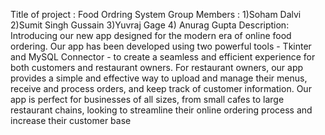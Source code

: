 Title of project : Food Ordring System
Group Members :
   1)Soham Dalvi
   2)Sumit Singh Gussain
   3)Yuvraj Gage
   4) Anurag Gupta
Description: Introducing our new app designed for the modern era of online food ordering. Our app has
been developed using two powerful tools - Tkinter and MySQL Connector - to create a
seamless and efficient experience for both customers and restaurant owners.
 For restaurant owners, our app provides a simple and effective way to upload and manage their
menus, receive and process orders, and keep track of customer information. Our app is perfect
for businesses of all sizes, from small cafes to large restaurant chains, looking to streamline
their online ordering process and increase their customer base

